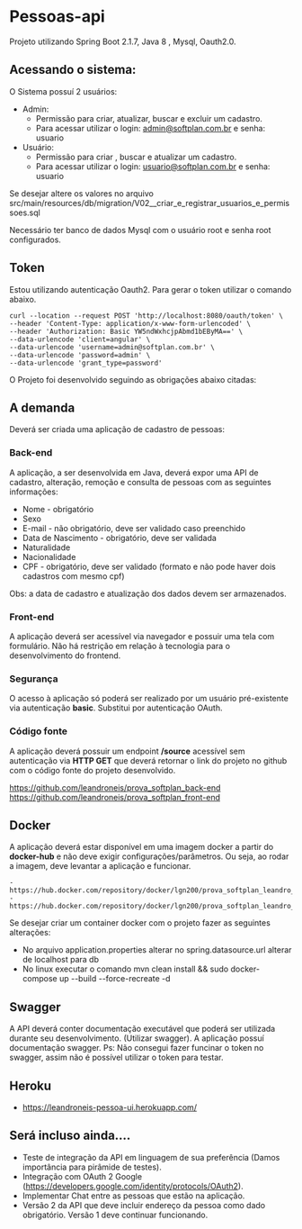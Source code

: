 # Pessoas-api
Projeto utilizando Spring Boot 2.1.7, Java 8 , Mysql, Oauth2.0.

## Acessando o sistema:
O Sistema possuí 2 usuários: 
- Admin:
	- Permissão para criar, atualizar, buscar e excluir um cadastro.
	- Para acessar utilizar o login: admin@softplan.com.br e senha: usuario
- Usuário:
	- Permissão para criar , buscar e atualizar um cadastro.
	- Para acessar utilizar o login: usuario@softplan.com.br e senha: usuario

Se desejar altere os valores no arquivo src/main/resources/db/migration/V02__criar_e_registrar_usuarios_e_permissoes.sql

Necessário ter banco de dados Mysql com o usuário root e senha root configurados.

## Token
Estou utilizando autenticação Oauth2. Para gerar o token utilizar o comando abaixo.
```
curl --location --request POST 'http://localhost:8080/oauth/token' \
--header 'Content-Type: application/x-www-form-urlencoded' \
--header 'Authorization: Basic YW5ndWxhcjpAbmd1bEByMA==' \
--data-urlencode 'client=angular' \
--data-urlencode 'username=admin@softplan.com.br' \
--data-urlencode 'password=admin' \
--data-urlencode 'grant_type=password'
``` 

O Projeto foi desenvolvido seguindo as obrigações abaixo citadas:
## A demanda
Deverá ser criada uma aplicação de cadastro de pessoas:

### Back-end
A aplicação, a ser desenvolvida em Java, deverá expor uma API de cadastro, alteração, remoção e consulta de pessoas com as seguintes informações: 
 - Nome - obrigatório
 - Sexo
 - E-mail - não obrigatório, deve ser validado caso preenchido
 - Data de Nascimento - obrigatório, deve ser validada
 - Naturalidade
 - Nacionalidade
 - CPF - obrigatório, deve ser validado (formato e não pode haver dois cadastros com mesmo cpf)

Obs: a data de cadastro e atualização dos dados devem ser armazenados.

### Front-end
A aplicação deverá ser acessível via navegador e possuir uma tela com formulário.
Não há restrição em relação à tecnologia para o desenvolvimento do frontend.

### Segurança
O acesso à aplicação só poderá ser realizado por um usuário pré-existente via autenticação **basic**.
Substitui por autenticação OAuth.

### Código fonte
A aplicação deverá possuir um endpoint **/source** acessível sem autenticação via **HTTP GET** que deverá retornar o link do projeto no github com o código fonte do projeto desenvolvido.

https://github.com/leandroneis/prova_softplan_back-end
https://github.com/leandroneis/prova_softplan_front-end


## Docker
A aplicação deverá estar disponível em uma imagem docker a partir do **docker-hub** e não deve exigir configurações/parâmetros. Ou seja, ao rodar a imagem, deve levantar a aplicação e funcionar.

	- https://hub.docker.com/repository/docker/lgn200/prova_softplan_leandro_neis_pessoa_api
	- https://hub.docker.com/repository/docker/lgn200/prova_softplan_leandro_neis_pessoa_ui

Se desejar criar um container docker com o projeto fazer as seguintes alterações:
 - No arquivo application.properties alterar no spring.datasource.url alterar de localhost para db
 - No linux executar o comando mvn clean install && sudo docker-compose up --build --force-recreate -d

 
## Swagger
A API deverá conter documentação executável que poderá ser utilizada durante seu desenvolvimento. (Utilizar swagger).
A aplicação possuí documentação swagger. Ps: Não consegui fazer funcinar o token no swagger, assim não é possível utilizar o token para testar.


## Heroku
 - https://leandroneis-pessoa-ui.herokuapp.com/


## Será incluso ainda....
- Teste de integração da API em linguagem de sua preferência (Damos importância para pirâmide de testes).
- Integração com OAuth 2 Google (https://developers.google.com/identity/protocols/OAuth2).
- Implementar Chat entre as pessoas que estão na aplicação.
- Versão 2 da API que deve incluir endereço da pessoa como dado obrigatório. Versão 1 deve continuar funcionando. 
